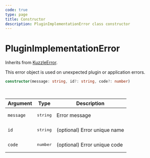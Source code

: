 ```yaml
---
code: true
type: page
title: Constructor
description: PluginImplementationError class constructor
---
```


# PluginImplementationError

Inherits from [KuzzleError](/core/2/framework/abstract-classes/kuzzle-error/constructor).

This error object is used on unexpected plugin or application errors.


```ts
constructor(message: string, id?: string, code?: number)
```

<br/>

| Argument       | Type      | Description            |
| -------------- | --------- | ---------------------- |
| `message`      | <pre>string</pre> | Error message  |
| `id`           | <pre>string</pre> | (optional) Error unique name |
| `code`         | <pre>number</pre> | (optional) Error unique code |
